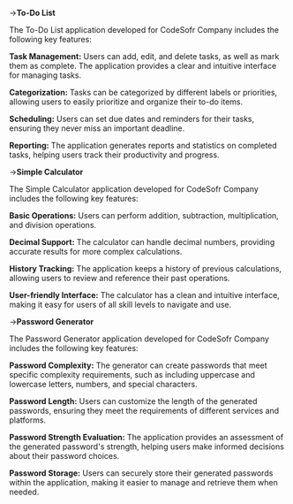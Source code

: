 ->**To-Do List**

The To-Do List application developed for CodeSofr Company includes the following key features:

**Task Management:**
Users can add, edit, and delete tasks, as well as mark them as complete. The application provides a clear and intuitive interface for managing tasks.

**Categorization:**
Tasks can be categorized by different labels or priorities, allowing users to easily prioritize and organize their to-do items.

**Scheduling:**
Users can set due dates and reminders for their tasks, ensuring they never miss an important deadline.

**Reporting:**
The application generates reports and statistics on completed tasks, helping users track their productivity and progress.

->**Simple Calculator**

The Simple Calculator application developed for CodeSofr Company includes the following key features:

**Basic Operations:** 
Users can perform addition, subtraction, multiplication, and division operations.

**Decimal Support:**
The calculator can handle decimal numbers, providing accurate results for more complex calculations.

**History Tracking:**
The application keeps a history of previous calculations, allowing users to review and reference their past operations.

**User-friendly Interface:**
The calculator has a clean and intuitive interface, making it easy for users of all skill levels to navigate and use.

->**Password Generator**

The Password Generator application developed for CodeSofr Company includes the following key features:

**Password Complexity:**
The generator can create passwords that meet specific complexity requirements, such as including uppercase and lowercase letters, numbers, and special characters.

**Password Length:**
Users can customize the length of the generated passwords, ensuring they meet the requirements of different services and platforms.


**Password Strength Evaluation:**
The application provides an assessment of the generated password's strength, helping users make informed decisions about their password choices.


**Password Storage:**
Users can securely store their generated passwords within the application, making it easier to manage and retrieve them when needed.
